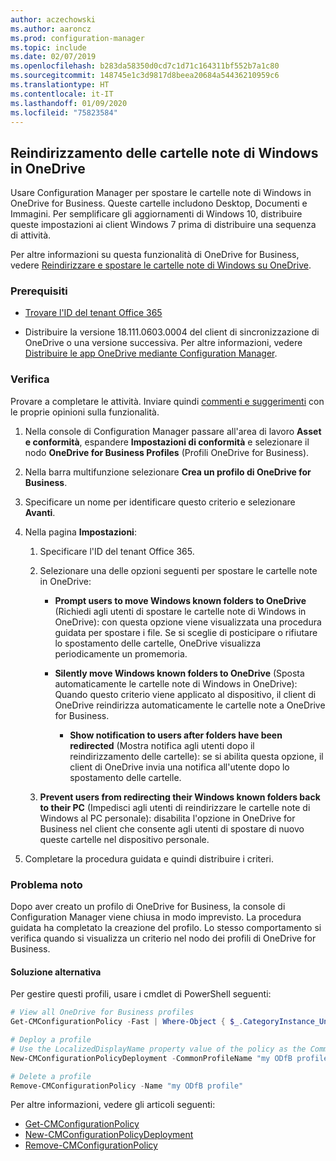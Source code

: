 ```yaml
---
author: aczechowski
ms.author: aaroncz
ms.prod: configuration-manager
ms.topic: include
ms.date: 02/07/2019
ms.openlocfilehash: b283da58350d0cd7c1d71c164311bf552b7a1c80
ms.sourcegitcommit: 148745e1c3d9817d8beea20684a54436210959c6
ms.translationtype: HT
ms.contentlocale: it-IT
ms.lasthandoff: 01/09/2020
ms.locfileid: "75823584"
---
```

## <a name="bkmk_odfb"></a> Reindirizzamento delle cartelle note di Windows in OneDrive
<!--3556021-->

Usare Configuration Manager per spostare le cartelle note di Windows in OneDrive for Business. Queste cartelle includono Desktop, Documenti e Immagini. Per semplificare gli aggiornamenti di Windows 10, distribuire queste impostazioni ai client Windows 7 prima di distribuire una sequenza di attività. 

Per altre informazioni su questa funzionalità di OneDrive for Business, vedere [Reindirizzare e spostare le cartelle note di Windows su OneDrive](https://docs.microsoft.com/onedrive/redirect-known-folders).


### <a name="prerequisites"></a>Prerequisiti

- [Trovare l'ID del tenant Office 365](https://docs.microsoft.com/onedrive/find-your-office-365-tenant-id)  

- Distribuire la versione 18.111.0603.0004 del client di sincronizzazione di OneDrive o una versione successiva. Per altre informazioni, vedere [Distribuire le app OneDrive mediante Configuration Manager](https://docs.microsoft.com/onedrive/deploy-on-windows).  


### <a name="try-it-out"></a>Verifica

Provare a completare le attività. Inviare quindi [commenti e suggerimenti](/sccm/core/understand/find-help#product-feedback) con le proprie opinioni sulla funzionalità.

1. Nella console di Configuration Manager passare all'area di lavoro **Asset e conformità**, espandere **Impostazioni di conformità** e selezionare il nodo **OneDrive for Business Profiles** (Profili OneDrive for Business).  

2. Nella barra multifunzione selezionare **Crea un profilo di OneDrive for Business**.  

3. Specificare un nome per identificare questo criterio e selezionare **Avanti**.  

4. Nella pagina **Impostazioni**:

    1. Specificare l'ID del tenant Office 365.  

    2. Selezionare una delle opzioni seguenti per spostare le cartelle note in OneDrive:  

        - **Prompt users to move Windows known folders to OneDrive** (Richiedi agli utenti di spostare le cartelle note di Windows in OneDrive): con questa opzione viene visualizzata una procedura guidata per spostare i file. Se si sceglie di posticipare o rifiutare lo spostamento delle cartelle, OneDrive visualizza periodicamente un promemoria.  

        - **Silently move Windows known folders to OneDrive** (Sposta automaticamente le cartelle note di Windows in OneDrive): Quando questo criterio viene applicato al dispositivo, il client di OneDrive reindirizza automaticamente le cartelle note a OneDrive for Business.  

            - **Show notification to users after folders have been redirected** (Mostra notifica agli utenti dopo il reindirizzamento delle cartelle): se si abilita questa opzione, il client di OneDrive invia una notifica all'utente dopo lo spostamento delle cartelle.  

    3. **Prevent users from redirecting their Windows known folders back to their PC** (Impedisci agli utenti di reindirizzare le cartelle note di Windows al PC personale): disabilita l'opzione in OneDrive for Business nel client che consente agli utenti di spostare di nuovo queste cartelle nel dispositivo personale.  

5. Completare la procedura guidata e quindi distribuire i criteri.  


### <a name="known-issue"></a>Problema noto

Dopo aver creato un profilo di OneDrive for Business, la console di Configuration Manager viene chiusa in modo imprevisto. La procedura guidata ha completato la creazione del profilo. Lo stesso comportamento si verifica quando si visualizza un criterio nel nodo dei profili di OneDrive for Business. 

#### <a name="workaround"></a>Soluzione alternativa
Per gestire questi profili, usare i cmdlet di PowerShell seguenti:


```PowerShell
# View all OneDrive for Business profiles
Get-CMConfigurationPolicy -Fast | Where-Object { $_.CategoryInstance_UniqueIDs -eq "SettingsAndPolicy:SMS_OneDriveKnownFolderMigrationSettings" }

# Deploy a profile
# Use the LocalizedDisplayName property value of the policy as the CommonProfileName parameter.
New-CMConfigurationPolicyDeployment -CommonProfileName "my ODfB profile" -CollectionName "my collection"

# Delete a profile
Remove-CMConfigurationPolicy -Name "my ODfB profile"
```

Per altre informazioni, vedere gli articoli seguenti:
- [Get-CMConfigurationPolicy](https://docs.microsoft.com/powershell/module/configurationmanager/get-cmconfigurationpolicy?view=sccm-ps)
- [New-CMConfigurationPolicyDeployment](https://docs.microsoft.com/powershell/module/ConfigurationManager/New-CMConfigurationPolicyDeployment?view=sccm-ps)
- [Remove-CMConfigurationPolicy](https://docs.microsoft.com/powershell/module/configurationmanager/remove-cmconfigurationpolicy?view=sccm-ps)

